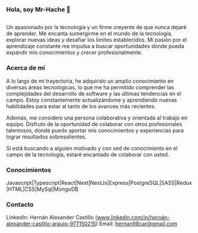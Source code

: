 ### Hola, soy Mr-Hache 👋
##
Un apasionado por la tecnología y un firme creyente de que nunca dejaré de aprender. Me encanta sumergirme en el mundo de la tecnología, explorar nuevas ideas y desafiar los límites establecidos. Mi pasión por el aprendizaje constante me impulsa a buscar oportunidades donde pueda expandir mis conocimientos y crecer profesionalmente.
### Acerca de mí
A lo largo de mi trayectoria, he adquirido un amplio conocimiento en diversas áreas tecnológicas, lo que me ha permitido comprender las complejidades del desarrollo de software y las últimas tendencias en el campo. Estoy constantemente actualizándome y aprendiendo nuevas habilidades para estar al tanto de los avances más recientes.

Además, me considero una persona colaborativa y orientada al trabajo en equipo. Disfruto de la oportunidad de colaborar con otros profesionales talentosos, donde puedo aportar mis conocimientos y experiencias para lograr resultados sobresalientes.

Si está buscando a alguien motivado y con sed de conocimiento en el campo de la tecnología, estaré encantado de colaborar con usted. 
### Conocimientos
Javascript|Typescript|React|Next|NestJs|Express|PostgreSQL|SASS|Redux|HTML|CSS|MySql|MongoDB

### Contacto
LinkedIn: Hernán Alexander Castillo (www.linkedin.com/in/hernán-alexander-castillo-araujo-977150215)
Email: hernan98car@gmail.com
<!--
**Mr-Hache/Mr-Hache** is a ✨ _special_ ✨ repository because its `README.md` (this file) appears on your GitHub profile.

Here are some ideas to get you started:

- 🔭 I’m currently working on ...
- 🌱 I’m currently learning ...
- 👯 I’m looking to collaborate on ...
- 🤔 I’m looking for help with ...
- 💬 Ask me about ...
- 📫 How to reach me: ...
- 😄 Pronouns: ...
- ⚡ Fun fact: ...
-->
